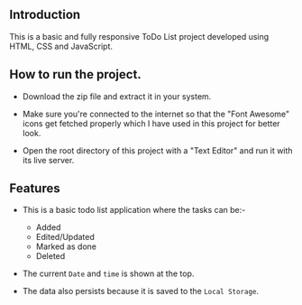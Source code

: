 ## Introduction
This is a basic and fully responsive ToDo List project developed using HTML, CSS and JavaScript.

## How to run the project.
- Download the zip file and extract it in your system.
- Make sure you're connected to the internet so that the "Font Awesome" icons get fetched properly which I have used in this project for better look.

- Open the root directory of this project with a "Text Editor" and run it with its live server.

## Features

- This is a basic todo list application where the tasks can be:-

    - Added
    - Edited/Updated
    - Marked as done
    - Deleted

- The current `Date` and `time` is shown at the top.

- The data also persists because it is saved to the `Local Storage`.

